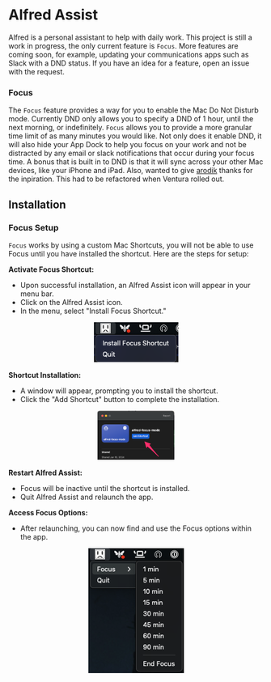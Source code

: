 # Alfred Assist
Alfred is a personal assistant to help with daily work. This project is still a work in progress, the only current feature is `Focus`. More features are coming soon, for example, updating your communications apps such as Slack with a DND status. If you have an idea for a feature, open an issue with the request.

### Focus
The `Focus` feature provides a way for you to enable the Mac Do Not Disturb mode. Currently DND only allows you to specify a DND of 1 hour, until the next morning, or indefinitely. `Focus` allows you to provide a more granular time limit of as many minutes you would like. Not only does it enable DND, it will also hide your App Dock to help you focus on your work and not be distracted by any email or slack notifications that occur during your focus time. A bonus that is built in to DND is that it will sync across your other Mac devices, like your iPhone and iPad. Also, wanted to give [arodik](https://github.com/arodik) thanks for the inpiration. This had to be refactored when Ventura rolled out.

## Installation

### Focus Setup
`Focus` works by using a custom Mac Shortcuts, you will not be able to use Focus until you have installed the shortcut. Here are the steps for setup: 

**Activate Focus Shortcut:**

- Upon successful installation, an Alfred Assist icon will appear in your menu bar.
- Click on the Alfred Assist icon.
- In the menu, select "Install Focus Shortcut."

<p align="center">
  <img src="docs/alfred_focus_install.png">
</p>

**Shortcut Installation:**

- A window will appear, prompting you to install the shortcut.
- Click the "Add Shortcut" button to complete the installation.

<p align="center">
  <img src="docs/alfred_focus_shortcut_add.png" width="30%">
</p>

**Restart Alfred Assist:**

- Focus will be inactive until the shortcut is installed.
- Quit Alfred Assist and relaunch the app.

**Access Focus Options:**

- After relaunching, you can now find and use the Focus options within the app.

<p align="center">
  <img src="docs/alfred_focus_options.png">
</p>
